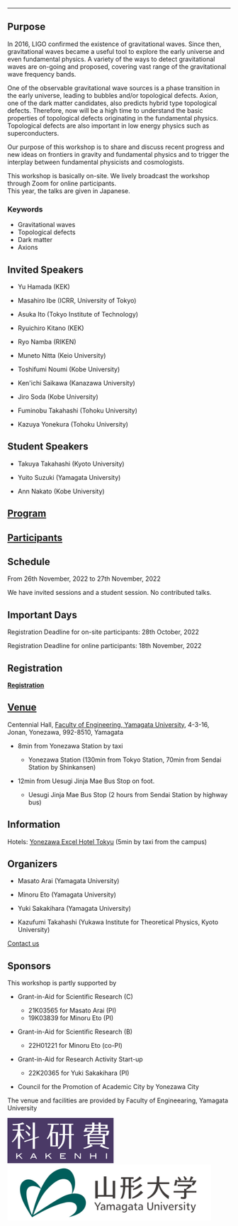 ---

## Purpose

In 2016, LIGO confirmed the existence of gravitational waves. Since then, gravitational waves became a useful tool to explore the early universe and even fundamental physics. A variety of the ways to detect gravitational waves are on-going and proposed, covering vast range of the gravitational wave frequency bands.

One of the observable gravitational wave sources is a phase transition in the early universe, leading to bubbles and/or topological defects. Axion, one of the dark matter candidates, also predicts hybrid type topological defects. Therefore, now will be a high time to understand the basic properties of topological defects originating in the fundamental physics. Topological defects are also important in low energy physics such as superconducters. 

Our purpose of this workshop is to share and discuss recent progress and new ideas on frontiers in gravity and fundamental physics and
to trigger the interplay between fundamental physicists and cosmologists.

This workshop is basically on-site. We lively broadcast the workshop through Zoom for online participants.  
This year, the talks are given in Japanese.

### Keywords

- Gravitational waves
- Topological defects
- Dark matter
- Axions




## Invited Speakers

- Yu Hamada (KEK)

- Masahiro Ibe (ICRR, University of Tokyo)

- Asuka Ito (Tokyo Institute of Technology)

- Ryuichiro Kitano (KEK)

- Ryo Namba (RIKEN)

- Muneto Nitta (Keio University)

- Toshifumi Noumi (Kobe University)

- Ken'ichi Saikawa (Kanazawa University)

- Jiro Soda (Kobe University)

- Fuminobu Takahashi (Tohoku University)

- Kazuya Yonekura (Tohoku University)

## Student Speakers

- Takuya Takahashi (Kyoto University)

- Yuito Suzuki (Yamagata University)

- Ann Nakato (Kobe University)

## [Program](program)

## [Participants](participants)

## Schedule

From 26th November, 2022 to 27th November, 2022

We have invited sessions and a student session. No contributed talks.

## Important Days

Registration Deadline for on-site participants: 28th October, 2022

Registration Deadline for online participants: 18th November, 2022

## Registration

[**Registration**](https://docs.google.com/forms/d/e/1FAIpQLScQ7cZczh49vsoBibnotlcjHMDr4zpHkij-wIlkZcfzcFgOag/viewform?usp=sf_link)

## [Venue](https://goo.gl/maps/SRyD9WjDTtY7XSceA)

Centennial Hall,
[Faculty of Engineering,
Yamagata University](https://www.yz.yamagata-u.ac.jp/en/), 
4-3-16, Jonan, Yonezawa, 992-8510, Yamagata

- 8min from Yonezawa Station by taxi
   - Yonezawa Station (130min from Tokyo Station, 70min from Sendai Station by Shinkansen)

- 12min from Uesugi Jinja Mae Bus Stop on foot. 
    - Uesugi Jinja Mae Bus Stop (2 hours from Sendai Station by highway bus)

## Information

Hotels: [Yonezawa Excel Hotel Tokyu](https://www.tokyuhotels.co.jp/yonezawa-e/index.html) (5min by taxi from the campus)

## Organizers

- Masato Arai (Yamagata University)

- Minoru Eto (Yamagata University)

- Yuki Sakakihara (Yamagata University)

- Kazufumi Takahashi (Yukawa Institute for Theoretical Physics, Kyoto University)


[Contact us](https://docs.google.com/forms/d/e/1FAIpQLSe-WvHLB6pjCyKTq3vbE7N5C_1kKwo4OvinEA9pueLrgdbBWg/viewform?usp=sf_link)


## Sponsors

This workshop is partly supported by 

- Grant-in-Aid for Scientific Research (C)
    - 21K03565 for Masato Arai (PI)
    - 19K03839 for Minoru Eto (PI)

- Grant-in-Aid for Scientific Research (B) 
    - 22H01221 for Minoru Eto (co-PI)

- Grant-in-Aid for Research Activity Start-up
    - 22K20365 for Yuki Sakakihara (PI)

- Council for the Promotion of Academic City by Yonezawa City

The venue and facilities are provided by Faculty of Engineearing, Yamagata University


<img src="KAKENHIlogo_L.jpg" width="240"> <img src="YU-logomark01.png" width="460">





